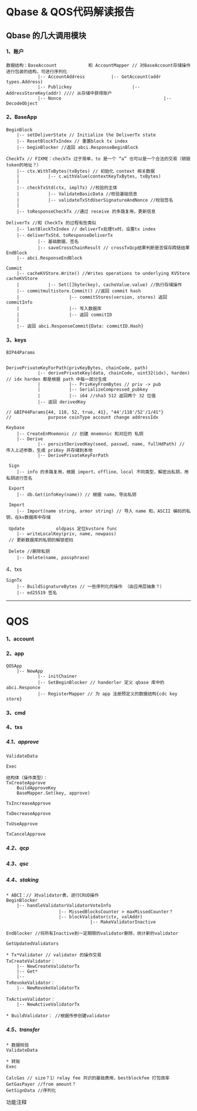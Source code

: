 # Qbase & QOS代码解读报告

## Qbase 的几大调用模块
#### 1、账户
	
	数据结构：BaseAccount 			和 AccountMapper // 对BaseAccount存储操作进行包装的结构，可进行序列化
				|-- AccountAddress			|-- GetAccount(addr types.Address)
				|-- Publickey						|-- AddressStoreKey(addr) //// 从存储中获得账户
				|-- Nonce										|--DecodeObject				
		
	
#### 2、BaseApp

	BeginBlock
		|-- setDeliverState // Initialize the DeliverTx state
		|-- ResetBlockTxIndex // 重置block tx index
		|-- beginBlocker //返回 abci.ResponseBeginBlock
		
	CheckTx // FIXME：checkTx 过于简单，to 是一个 “a” 也可以是一个合法的交易（销毁token的地址？）
		|-- ctx.WithTxBytes(txBytes) // 初始化 context 相关数据
		|			|-- c.withValue(contextKeyTxBytes, txBytes) 
		|
		|-- checkTxStd(ctx, implTx) //校验的主体
		|			|-- ValidateBasicData //校验基础信息
		|			|-- validateTxStdUserSignatureAndNonce //校验签名
		|
		|-- toResponseCheckTx //通过 receive 的多路复用，更新信息
	
	DeliverTx //和 CheckTx 的过程有些类似
		|-- lastBlockTxIndex // deliverTx处理tx时，设置tx index
		|-- deliverTxStd、toResponseDeliverTx
				|-- 基础数据、签名
				|-- saveCrossChainResult // crossTxQcp结果判断是否保存跨链结果
	EndBlock
	 	|-- abci.ResponseEndBlock
	 	
	Commit
		|-- cacheKVStore.Write() //Writes operations to underlying KVStore cacheKVStore
		|			|-- Set([]byte(key), cacheValue.value) //执行存储操作
		|-- commitmultistore.Commit() //返回 commit hash
		|					|-- commitStores(version, stores) 返回 commitInfo
		|					|-- 写入数据库
		|					|-- 返回 commitID
		|
		|-- 返回 abci.ResponseCommit{Data: commitID.Hash}
		
#### 3、keys
	
	BIP44Params
		

	DerivePrivateKeyForPath(privKeyBytes, chainCode, path)
				|-- derivePrivateKey(data, chainCode, uint32(idx), harden) // idx harden 都是根据 path 中每一部分生成
				|			|-- PrivKeyFromBytes // priv -> pub
				|			|-- SerializeCompressed_pubkey
				|			|-- i64 //sha3 512 返回两个 32 位值
				|-- 返回 derivedKey
				
	// &BIP44Params{44, 118, 52, true, 41}, "44'/118'/52'/1/41"}
	//   			purpose coinType account change addressIdx
	
	Keybase 
	 	|-- CreateEnMnemonic // 创建 mnemonic 和对应的 私钥
	 	|-- Derive
	 			|-- persistDerivedKey(seed, passwd, name, fullHdPath) // 传入上述参数，生成 priKey 并存储到本地
	 			|-- DerivePrivateKeyForPath
	 			
	 Sign
	 	|-- info 的多路复用，根据 import、offline、local 不同类型，解密出私钥，用私钥进行签名
	 
	 Export
	 	|-- db.Get(infoKey(name)) // 根据 name，导出私钥
	 
	 Import
	 	|-- Import(name string, armor string) // 导入 name 和，ASCII 编码的私钥，在kv数据库中存储
	 
	 Update 		   oldpass 定位kvstore func
	 	|-- writeLocalKey(priv, name, newpass)
	 // 更新数据库的私钥的解锁密码
	 
	 Delete //删除私钥
		|-- Delete(name, passphrase）
		
4、txs

	SignTx 
		|-- BuildSignatureBytes // 一些序列化的操作 （由应用层抽象？）
		|-- ed25519 签名

---

# QOS

#### 1、account

#### 2、app

	QOSApp
		|-- NewApp 
				|-- initChainer
				|-- SetBeginBlocker // handerler 定义 qbase 库中的abci.Responce
				|-- RegisterMapper // 为 app 注册预定义的数据结构{cdc key store}

#### 3、cmd

#### 4、txs

##### 4.1、approve 
	
	ValidateData
	
	Exec
	
	结构体（操作类型）：
	TxCreateApprove
		BuildApproveKey
		BaseMapper.Set(key, approve)
		
	TxIncreaseApprove
	
	TxDecreaseApprove
	
	TxUseApprove
	
	TxCancelApprove
	
##### 4.2、qcp

##### 4.3、qsc

##### 4.4、staking

	* ABCI：// 对validator表，进行CRUD操作
	BeginBlocker
		|-- handleValidatorValidatorVoteInfo
						|-- MissedBlocksCounter > maxMissedCounter？
						|-- blockValidator(ctx, valAddr)
									|-- MakeValidatorInactive
									
	EndBlocker //将所有Inactive到一定期限的validator删除，统计新的validator
	
	GetUpdatedValidators
	
	* Tx*Validator // validator 的操作交易		
	TxCreateValidator：
		|-- NewCreateValidatorTx
		|-- Get*
		|-- 
	TxRevokeValidator：
		|-- NewRevokeValidatorTx
		
	TxActiveValidator：
		|-- NewActiveValidatorTx
			
	* BuildValidator： //根据传参创建validator					
						
##### 4.5、transfer
	
	* 数据校验
	ValidateData
	
	* 转账
	Exec

	CalcGas // size？1）relay fee 共识的基础费用，bestblockfee 打包效率
	GetGasPayer //from amount？
	GetSignData //序列化

功能注释
				
				
				
